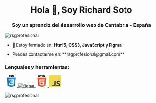 <h1 align="center">Hola 👋, Soy Richard Soto</h1>
<h3 align="center">Soy un aprendiz del desarrollo web de Cantabria - España</h3>

<p align="left"> <img src="https://komarev.com/ghpvc/?username=rsgprofesional&label=Profile%20views&color=0e75b6&style=flat" alt="rsgprofesional" /> </p>

- 🌱 Estoy formado en: **Html5, CSS3, JavaScript y Figma**

- <link rel="stylesheet" href="https://fonts.googleapis.com/css2?family=Material+Symbols+Outlined:opsz,wght,FILL,GRAD@20..48,100..700,0..1,-50..200" /> Puedes contactarme en: **rsgprofesional@gmail.com**

</p>

<h3 align="left">Lenguajes y herramientas:</h3>
<p align="left"> <a href="https://www.w3schools.com/css/" target="_blank" rel="noreferrer"> <img src="https://raw.githubusercontent.com/devicons/devicon/master/icons/css3/css3-original-wordmark.svg" alt="css3" width="40" height="40"/> </a> <a href="https://www.figma.com/" target="_blank" rel="noreferrer"> <img src="https://www.vectorlogo.zone/logos/figma/figma-icon.svg" alt="figma" width="40" height="40"/> </a> <a href="https://www.w3.org/html/" target="_blank" rel="noreferrer"> <img src="https://raw.githubusercontent.com/devicons/devicon/master/icons/html5/html5-original-wordmark.svg" alt="html5" width="40" height="40"/> </a> <a href="https://developer.mozilla.org/en-US/docs/Web/JavaScript" target="_blank" rel="noreferrer"> <img src="https://raw.githubusercontent.com/devicons/devicon/master/icons/javascript/javascript-original.svg" alt="javascript" width="40" height="40"/> </a> </p>

<p><img align="center" src="https://github-readme-stats.vercel.app/api/top-langs?username=rsgprofesional&show_icons=true&locale=en&layout=compact" alt="rsgprofesional" /></p>
